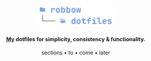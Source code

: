<h1 align="center">
  <br>
<img src="https://github.com/robbowland/dotfiles/blob/main/.img/heading.png?raw=true" alt="dotfiles" width="200"></a>
  <br>
</h1>


<h4 align="center"><a href="https://www.robbow.land" target="_blank">My</a> dotfiles for simplicity, consistency & functionality.</h4>

<p align="center">
  <a>sections</a> •
  <a>to</a> •
  <a>come</a> •
  <a>later</a>
</p>
